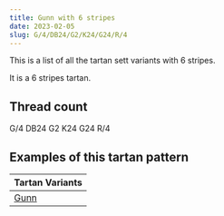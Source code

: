 ```yaml
---
title: Gunn with 6 stripes
date: 2023-02-05
slug: G/4/DB24/G2/K24/G24/R/4
---
```

This is a list of all the tartan sett variants with 6 stripes.

It is a 6 stripes tartan.


## Thread count
G/4 DB24 G2 K24 G24 R/4

## Examples of this tartan pattern

| Tartan Variants |
|---------------|
| [Gunn](/variants/g/4/db24/g2/k24/g24/r/4-db000064-g004c00-k000000-rc80000)||
